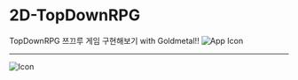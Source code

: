 # 2D-TopDownRPG
TopDownRPG 쯔끄루 게임 구현해보기 with Goldmetal!!
![App Icon](https://github.com/user-attachments/assets/8de3cddc-74f0-45fe-980b-0e10342adc74)

------------------------------------------------------------------------------------------------
![Icon](https://github.com/user-attachments/assets/52881d34-04a5-42ff-b286-0012d0324709)
